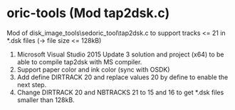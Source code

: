 # oric-tools (Mod tap2dsk.c)
Mod of disk_image_tools\sedoric_tool\tap2dsk.c to support tracks &lt;= 21 in *.dsk files (-> file size &lt;= 128kB)

1. Microsoft Visual Studio 2015 Update 3 solution and project (x64) to be able to compile tap2dsk with MS compiler.
2. Support paper color and ink color (sync with OSDK)
3. Add define DIRTRACK 20 and replace values 20 by define to enable the next step.
4. Change DIRTRACK 20 and NBTRACKS 21 to 15 and 16 to get *.dsk files smaller than 128kB.
